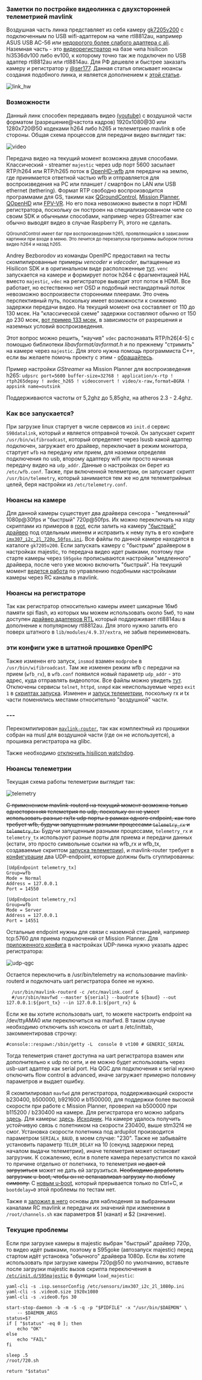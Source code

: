 
### Заметки по постройке видеолинка с двухсторонней телеметрией mavlink

Воздушная часть линка представляет из себя камеру [gk7205v200](https://sl.aliexpress.ru/p?key=e1sTwWg) с подключенным по USB wifi-адаптером на чипе rtl8812au, например ASUS USB AC-56 или [недорогого более слабого адаптера с ali](https://sl.aliexpress.ru/p?key=8CsTwDB).
Наземная часть - это [видеорегистратор](https://sl.aliexpress.ru/p?key=L1sTwWG) на базе чипа hisilicon hi3536dv100 либо ev100, к которому точно так же подключен по USB адаптер rtl8812au или rtl8814au. Для РФ дешевле и быстрее заказать камеру и регистратор у [@ser177](https://t.me/ser177).
Данная статья описывает нюансы создания подобного линка, и является дополнением к [этой статье](https://github.com/OpenIPC/wiki/blob/master/ru/fpv.md).

![link_hw](https://github.com/OpenIPC/sandbox-fpv/raw/master/notes_files/link_hw.png)

### Возможности

Данный линк способен передавать видео 
[(youtube)](https://youtu.be/ldfQ9CLE86I) с воздушной части форматом (разрешение@частота кадров) 1920x1080@30 или 1280x720@50 кодеками h264 либо h265 и телеметрию mavlink в обе стороны. Общая схема процессов для передачи видео выглядит так:

![video](https://github.com/OpenIPC/sandbox-fpv/raw/master/notes_files/video.png)

Передача видео на текущий момент возможна двумя способами. Классический - streamer `majestic` через udp порт 5600 засылает RTP/h264 или RTP/h265 поток  в [OpenHD-wfb](https://github.com/OpenHD/wifibroadcast) для передачи на землю, где принимается ответной частью wfb и отправляется для воспроизведения на PC или планшет / смартфон по LAN или USB ethernet (tethering). Формат RTP свободно воспроизводится программами для GS, такими как [QGroundControl](https://github.com/mavlink/qgroundcontrol), [Mission Planner](https://ardupilot.org/planner/), [QOpenHD](https://openhdfpv.org/download/) или [FPV-VR](https://github.com/Consti10/FPV_VR_OS). Но его пока невозможно вывести в порт HDMI регистратора, поскольку он построен на специализированном чипе со своим SDK и обычными способами, например через GStreamer как обычно выводят видео в случае Raspberry Pi, этого не сделать.

<sub>QGroundControl имеет баг при воспроизведении h265, проявляющийся в зависании картинки при входе в меню. Это лечится до перезапуска программы выбором потока видео h264 и назад h265.</sub>

Andrey Bezborodov из команды OpenIPC предоставил на тесты скомпилированные примеры *vencoder* и *vdecoder*, вытащенные из Hisilicon SDK и в оригинальном виде расположенные [тут](https://github.com/OpenIPC/silicon_research). `venc` запускается на камере и формирует поток h264 с фрагментацией HAL вместо `majestic`, `vdec` на регистраторе выводит этот поток в HDMI. Все работает, но естественно нет OSD и подобный нестандартный поток невозможно воспроизвести сторонними плеерами. Это очень перспективный путь, поскольку имеет возможности к снижению задержки передачи видео. На текущий момент она составляет от 110 до 130 мсек. На "классической схеме" задержки составляют обычно от 150 до 230 мсек, [вот пример 133 мсек](https://github.com/OpenIPC/sandbox-fpv/raw/master/notes_files/Screenshot_1.png), в зависимости от разрешения и наземных условий воспроизведения.

Этот вопрос можно решить, "научив" `vdec` распознавать RTP/h26[4-5] с помощью библиотеки *libavformat/avformat.h* и по прежнему "стримить" на камере через `majestic`. Для этого нужна помощь программиста C++, если вы желаете помочь проекту с этим - [обращайтесь](https://t.me/+BMyMoolVOpkzNWUy).

Пример настройки *GStreamer* на Mission Planner для воспроизведения h265: `udpsrc port=5600 buffer-size=32768 ! application/x-rtp ! rtph265depay ! avdec_h265 ! videoconvert ! video/x-raw,format=BGRA ! appsink name=outsink`

Поддерживаются частоты от 5,2ghz до 5,85ghz, на atheros 2.3 - 2.4ghz.

### Как все запускается?

При загрузке linux стартует в числе сервисов из `init.d` сервис `S98datalink`, который и является отправной точкой. Он запускает скрипт `/usr/bin/wifibroadcast`, который определяет через lsusb какой адаптер подключен, загружает его драйвер, переключает в режим монитора, стартует `wfb` на передачу или прием, для наземки определяя подключения по usb, второму адаптеру wifi или просто начиная передачу видео на `udp_addr`. Данные о настройках он берет из `/etc/wfb.conf`. Также, при включенной телеметрии, он запускает скрипт `/usr/bin/telemetry`, который занимается тем же но для телеметрийных целей, беря настройки из `/etc/telemetry.conf`.

### Нюансы на камере

Для данной камеры существует два драйвера сенсора - "медленный" 1080p@30fps и "быстрый" 720p@50fps. Их можно переключать на ходу скриптами из примеров в [root](https://github.com/OpenIPC/sandbox-fpv/tree/master/gk7205v200/root), если залить на камеру ["быстрый" драйвер](gk7205v200/lib/sensors/libsns_imx307_2l_720p.so) под отдельным именем и исправить к нему путь в его конфиге [`imx307_i2c_2l_720p_50fps.ini`](gk7205v200/etc/sensors/imx307_i2c_2l_720p_50fps.ini#L15). Все файлы по данной камере находятся в каталоге `gk7205v200`. Если запускать камеру с "быстрым" драйвером в настройках majestic, то передача видео идет рывками, поэтому при старте камеры через `S95goke` прописываются настройки "медленного" драйвера, после чего уже можно включить "быстрый". На текущий момент [ведется работа](notes_cam_control.md) по управлению подобными настройками камеры через RC каналы в mavlink.

### Нюансы на регистраторе
Так как регистратор относительно камеры имеет шикарные 16мб памяти spi flash, из которых мы можем использовать около 5мб, то нам доступен [драйвер адаптеров RTL](https://github.com/OpenIPC/sandbox-fpv/tree/master/hi3536dv100/88XXau-ko) который поддерживает rtl8814au в дополнение к популярному rtl8812au. Для этого нужно залить его поверх штатного в `lib/modules/4.9.37/extra`, не забыв переименовать. 

### эти конфиги уже в штатной прошивке OpenIPC
Также изменен его запуск, `insmod` взамен `modprobe` в `/usr/bin/wifibroadcast`. Там же изменен режим wfb с передачи на прием (`wfb_rx`), в `wfb.conf` появился новый параметр `udp_addr` - это адрес, куда отправлять видеопоток. Все файлы можно увидеть [тут](https://github.com/OpenIPC/sandbox-fpv/tree/master/hi3536dv100).
Отключены сервисы `telnet`, `httpd`, `snmpd` как неиспользуемые через `exit 1` в [скриптах запуска](https://github.com/OpenIPC/sandbox-fpv/tree/master/hi3536dv100/etc/init.d).
Изменен и [запуск телеметрии](hi3536dv100/usr/bin/telemetry), поскольку rx и tx части поменялись местами относительно "воздушной" части.
### ---

Перекомпилирован [`mavlink-router`](https://github.com/OpenIPC/sandbox-fpv/tree/master/hi3536dv100/usr/bin), так как комплектный из прошивки собран на musl для воздушной части (где он не используется), а прошивка регистратора на glibc.

Также необходимо [отключить hisilicon watchdog](note_nvr_wdt.md).

###  Нюансы телеметрии
Текущая схема работы телеметрии выглядит так:

![telemetry](https://github.com/OpenIPC/sandbox-fpv/raw/master/notes_files/telemetry.png)

~~С применением mavlink-routerd на текущий момент возможна только односторонняя телеметрия по udp, поскольку он не умеет использовать разные rx/tx udp порты в рамках одного endpoint, как того требует wfb, будучи запущенным разными процессами `telemetry_rx` и `telemetry_tx`.~~
Будучи запущенным разными процессами, `telemetry_rx` и `telemetry_tx` используют разные порты для приема и передачи данных (кстати, это просто символьные ссылки на wfb_rx и wfb_tx, создаваемые скриптом [запуска телеметрии](hi3536dv100/usr/bin/telemetry)), и mavlink-router требует в [конфигурации](hi3536dv100/etc/mavlink.conf) два UDP-endpoint, которые должны быть сгуппированны:
```
[UdpEndpoint telemetry_tx]
Group=wfb
Mode = Normal
Address = 127.0.0.1
Port = 14550

[UdpEndpoint telemetry_rx]
Group=wfb
Mode = Server
Address = 127.0.0.1
Port = 14551
```

Остальные endpoint нужны для связи с наземной станцией, например tcp:5760 для приема подключений от Mission Planner. Для [приложенного конфига](hi3536dv100/etc/mavlink.conf) в настройках UDP-линка нужно указать адрес регистратора:

![udp-qgc](notes_files/qgc-udp-settings.png)

Остается переключить в /usr/bin/telemetry на использование mavlink-routerd и подключать uart регистратора более не нужно.

```
  /usr/bin/mavlink-routerd -c /etc/mavlink.conf &
  #/usr/sbin/mavfwd --master ${serial} --baudrate ${baud} --out 127.0.0.1:${port_tx} --in 127.0.0.1:${port_rx} &
```

Если же вы хотите использовать uart, то можете настроить endpoint на /dev/ttyAMA0 или переключиться на mavfwd.
В таком случае необходимо отключить ssh консоль от uart в /etc/inittab, закомментировав строчку:

```
#console::respawn:/sbin/getty -L  console 0 vt100 # GENERIC_SERIAL
```
Тогда телеметрия станет доступна на uart регистратора взамен или дополнительно к udp по сети, и ее можно будет использовать через usb-uart адаптер как serial port. На QGC для подключения к serial нужно отключить flow control в advanced, иначе загружает примерно половину параметров и выдает ошибку.

Я скомпилировал `mavfwd` для регистратора, поддерживающий скорости b230400, b500000, b921600 и b1500000, для поддержки более высокой скорости при работе с Mission Planner, проверил на b500000 при b115200 / b230400 на камере. Для регистратора его можно забрать [здесь](hi3536dv100/usr/sbin). Для камеры: [здесь](https://github.com/OpenIPC/sandbox-fpv/tree/master/gk7205v200/usr/sbin). [Исходник](https://github.com/OpenIPC/sandbox-fpv/tree/master/mavfwd). На камере удалось получить устойчивую связь с полетником на скорости 230400, выше stm32f4 не смог. Установка скорости полетника под ardupilot производится параметром `SERIALx_BAUD`, в моем случае: "230". Также не забывайте установить параметр `TELEM_DELAY` на 10 (секунд задержки перед началом выдачи телеметрии), иначе телеметрия может остановит загрузчик. К сожалению, если в полете камера перезапустится по какой то причине отдельно от полетника, то телеметрия ~~не даст ей загрузиться~~ может не дать ей загрузиться. ~~Необходимо доработать загрузчик u-boot, чтобы он не останавливал загрузку по любому символу.~~ C [новым u-boot](gk7205v200_u-boot-7502v200-for-telemetry.md), который прерывается только по Ctrl+C, и `bootdelay=0` этой проблемы по тестам нет.

Также я [заложил в него](notes_cam_control.md) основы для наблюдения за выбранными каналами RC mavlink и передачи их значений при изменении в `/root/channels.sh` как параметров $1 (канал) и $2 (значение).

### Текущие проблемы
Если при загрузке камеры в majestic выбран "быстрый" драйвер 720p, то видео идёт рывками, поэтому в S95goke (автозапуск majestic) перед стартом идёт установка "обычного" драйвера 1080p. Если вы хотите использовать при загрузке камеры 720p@50 по умолчанию, вставьте после загрузки majestic вызов скрипта переключения в [`/etc/init.d/S95majestic`](gk7205v200/etc/init.d/S95majestic#L35) в функции `load_majestic`:
```
yaml-cli -s .isp.sensorConfig /etc/sensors/imx307_i2c_2l_1080p.ini
yaml-cli -s .video0.size 1920x1080
yaml-cli -s .video0.fps 30

start-stop-daemon -b -m -S -q -p "$PIDFILE" -x "/usr/bin/$DAEMON" \
	-- $DAEMON_ARGS
status=$?
if [ "$status" -eq 0 ]; then
	echo "OK"
else
	echo "FAIL"
fi

sleep .5
/root/720.sh

return "$status"
```

